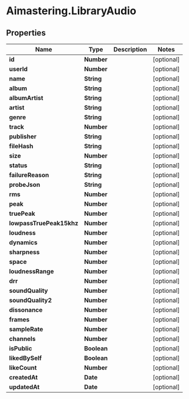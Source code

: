 # Aimastering.LibraryAudio

## Properties
Name | Type | Description | Notes
------------ | ------------- | ------------- | -------------
**id** | **Number** |  | [optional] 
**userId** | **Number** |  | [optional] 
**name** | **String** |  | [optional] 
**album** | **String** |  | [optional] 
**albumArtist** | **String** |  | [optional] 
**artist** | **String** |  | [optional] 
**genre** | **String** |  | [optional] 
**track** | **Number** |  | [optional] 
**publisher** | **String** |  | [optional] 
**fileHash** | **String** |  | [optional] 
**size** | **Number** |  | [optional] 
**status** | **String** |  | [optional] 
**failureReason** | **String** |  | [optional] 
**probeJson** | **String** |  | [optional] 
**rms** | **Number** |  | [optional] 
**peak** | **Number** |  | [optional] 
**truePeak** | **Number** |  | [optional] 
**lowpassTruePeak15khz** | **Number** |  | [optional] 
**loudness** | **Number** |  | [optional] 
**dynamics** | **Number** |  | [optional] 
**sharpness** | **Number** |  | [optional] 
**space** | **Number** |  | [optional] 
**loudnessRange** | **Number** |  | [optional] 
**drr** | **Number** |  | [optional] 
**soundQuality** | **Number** |  | [optional] 
**soundQuality2** | **Number** |  | [optional] 
**dissonance** | **Number** |  | [optional] 
**frames** | **Number** |  | [optional] 
**sampleRate** | **Number** |  | [optional] 
**channels** | **Number** |  | [optional] 
**isPublic** | **Boolean** |  | [optional] 
**likedBySelf** | **Boolean** |  | [optional] 
**likeCount** | **Number** |  | [optional] 
**createdAt** | **Date** |  | [optional] 
**updatedAt** | **Date** |  | [optional] 


